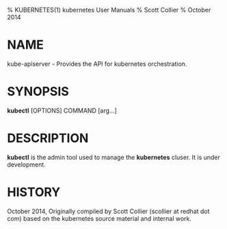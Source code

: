 % KUBERNETES(1) kubernetes User Manuals
% Scott Collier
% October 2014
# NAME
kube-apiserver \- Provides the API for kubernetes orchestration.

# SYNOPSIS
**kubectl** [OPTIONS] COMMAND [arg...]

# DESCRIPTION
**kubectl** is the admin tool used to manage the **kubernetes** cluser. It is under development.

# HISTORY
October 2014, Originally compiled by Scott Collier (scollier at redhat dot com) based
 on the kubernetes source material and internal work.
